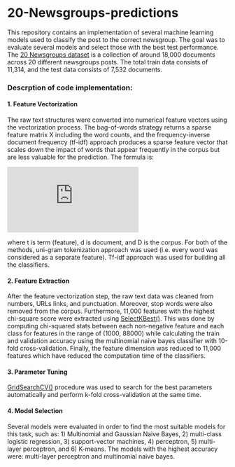 # 20-Newsgroups-predictions

This repository contains an implementation of several machine learning models used to classify the post to the correct newsgroup. The goal was to evaluate several models and select those with the best test performance. The [20 Newsgroups dataset](https://scikit-learn.org/0.19/datasets/twenty_newsgroups.html) is a collection of around 18,000 documents across 20 different newsgroups posts. The total train data consists of 11,314, and the test data consists of 7,532 documents.  

### Descrption of code implementation:

#### **1. Feature Vectorization**

The raw text structures were converted into numerical feature vectors using the vectorization process. The bag-of-words strategy returns a sparse feature matrix X including the word counts, and the frequency-inverse document frequency (tf-idf) approach produces a sparse feature vector that scales down the impact of words that appear frequently in the corpus but are less valuable for the prediction. The formula is:

![eq1](https://latex.codecogs.com/gif.latex?%24%7B%5Cdisplaystyle%20%5Cmathrm%20%7Btfidf%7D%20%28t%2Cd%2CD%29%3D%5Cmathrm%20%7Btf%7D%20%28t%2Cd%29%5Ccdot%20%5Cmathrm%20%7Bidf%7D%20%28t%2CD%29%7D%20%24)

where t is term (feature), d is document, and D is the corpus. For both of the methods, uni-gram tokenization approach was used (i.e. every word was considered as a separate feature). Tf-idf approach was used for building all the classifiers.

#### **2. Feature Extraction**

After the feature vectorization step, the raw text data was cleaned from numbers, URLs links, and punctuation. Moreover, stop words were also removed from the corpus. Furthermore, 11,000 features with the highest chi-square score were extracted using [SelectKBest()](https://scikit-learn.org/stable/modules/generated/sklearn.feature_selection.SelectKBest.html). This was done by computing chi-squared stats between each non-negative feature and each class for features in the range of (1000, 88000) while calculating the train and validation accuracy using the multinomial naive bayes classifier with 10-fold cross-validation. Finally, the feature dimension was reduced to 11,000 features which have reduced the computation time of the classifiers.   

#### **3. Parameter Tuning**

[GridSearchCV()](https://scikit-learn.org/stable/modules/generated/sklearn.model_selection.GridSearchCV.html) procedure was used to search for the best parameters automatically and perform k-fold cross-validation at the same time. 

#### **4. Model Selection**  

Several models were evaluated in order to find the most suitable models for this task, such as: 1) Multinomial and Gaussian Naive Bayes, 2) multi-class logistic regression, 3) support-vector machines, 4) perceptron, 5) multi-layer perceptron, and 6) K-means. The models with the highest accuracy were: multi-layer perceptron and multinomial naive bayes. 
